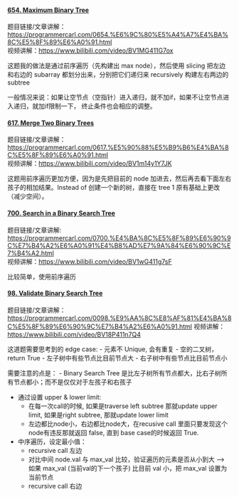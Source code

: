 #### [654. Maximum Binary Tree](https://leetcode.com/problems/maximum-binary-tree/description/)
题目链接/文章讲解：https://programmercarl.com/0654.%E6%9C%80%E5%A4%A7%E4%BA%8C%E5%8F%89%E6%A0%91.html  
视频讲解：https://www.bilibili.com/video/BV1MG411G7ox  

这题我的做法是通过前序遍历（先构建出 max node），然后使用 slicing 把左边和右边的 subarray 都划分出来，分别把它们递归来 recursively 构建左右两边的 subtree

一般情况来说：如果让空节点（空指针）进入递归，就不加if，如果不让空节点进入递归，就加if限制一下， 终止条件也会相应的调整。

#### [617. Merge Two Binary Trees](https://leetcode.com/problems/merge-two-binary-trees/description/)

题目链接/文章讲解：https://programmercarl.com/0617.%E5%90%88%E5%B9%B6%E4%BA%8C%E5%8F%89%E6%A0%91.html  
视频讲解：https://www.bilibili.com/video/BV1m14y1Y7JK  

这题用前序遍历更加方便，因为是先把目前的 node 加进去，然后再去看下面左右孩子的相加结果。Instead of 创建一个新的树，直接在 tree 1 原有基础上更改 （减少空间）。

#### [700. Search in a Binary Search Tree](https://leetcode.com/problems/search-in-a-binary-search-tree/)
题目链接/文章讲解: https://programmercarl.com/0700.%E4%BA%8C%E5%8F%89%E6%90%9C%E7%B4%A2%E6%A0%91%E4%B8%AD%E7%9A%84%E6%90%9C%E7%B4%A2.html  
视频讲解：https://www.bilibili.com/video/BV1wG411g7sF  

比较简单，使用前序遍历

#### [98. Validate Binary Search Tree](https://leetcode.com/problems/validate-binary-search-tree/description/)
题目链接/文章讲解：https://programmercarl.com/0098.%E9%AA%8C%E8%AF%81%E4%BA%8C%E5%8F%89%E6%90%9C%E7%B4%A2%E6%A0%91.html 
视频讲解：https://www.bilibili.com/video/BV18P411n7Q4  

这道题需要思考到的 edge case:
    - 元素不 Unique, 会有重复
    - 空的二叉树，return True
    - 左子树中有些节点比目前节点大
    - 右子树中有些节点比目前节点小
  
需要注意的点是：
    - Binary Search Tree 是比左子树所有节点都大，比右子树所有节点都小；而不是仅仅对于左孩子和右孩子

- 通过设置 upper & lower limit:
	- 在每一次call的时候, 如果是traverse left subtree 那就update upper limit, 如果是right subtree, 那就update lower limit
	- 左边都比node小，右边都比node大，在recusive call 里面只要发现这个node有违反那就返回 false, 直到 base case的时候返回 True.
- 中序遍历，设定最小值：
	- recursive call 左边
	- 对比中间 node.val 与 max_val 比较，验证遍历的元素是否从小到大 --> 如果 max_val (当前val的下一个孩子) 比目前 val 小，把 max_val 设置为当前节点
	- recursive call 右边


